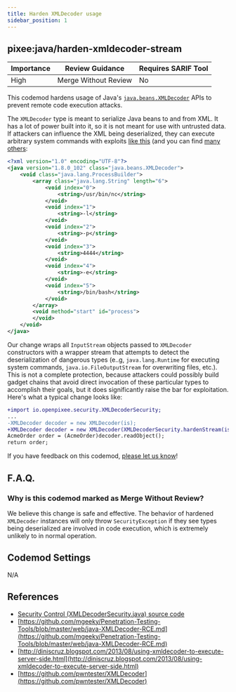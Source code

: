 ```yaml
---
title: Harden XMLDecoder usage
sidebar_position: 1
---
```



## pixee:java/harden-xmldecoder-stream
| Importance | Review Guidance      | Requires SARIF Tool |
|------------|----------------------|---------------------|
 | High       | Merge Without Review | No                  |

This codemod hardens usage of Java's [`java.beans.XMLDecoder`](https://docs.oracle.com/en/java/javase/17/docs/api/java.desktop/java/beans/XMLDecoder.html) APIs to prevent remote code execution attacks.

The `XMLDecoder` type is meant to serialize Java beans to and from XML. It has a lot of power built into it, so it is not meant for use with untrusted data. If attackers can influence the XML being deserialized, they can execute arbitrary system commands with exploits [like this](https://github.com/mgeeky/Penetration-Testing-Tools/blob/master/web/java-XMLDecoder-RCE.md) (and you can find [many others](https://github.com/pwntester/XMLDecoder):

```xml
<?xml version="1.0" encoding="UTF-8"?>
<java version="1.8.0_102" class="java.beans.XMLDecoder">
    <void class="java.lang.ProcessBuilder">
        <array class="java.lang.String" length="6">
            <void index="0">
                <string>/usr/bin/nc</string>
            </void>
            <void index="1">
                <string>-l</string>
            </void>
            <void index="2">
                <string>-p</string>
            </void>
            <void index="3">
                <string>4444</string>
            </void>
            <void index="4">
                <string>-e</string>
            </void>
            <void index="5">
                <string>/bin/bash</string>
            </void>
        </array>
        <void method="start" id="process">
        </void>
    </void>
</java>
```

Our change wraps all `InputStream` objects passed to `XMLDecoder` constructors with a wrapper stream that attempts to detect the deserialization of dangerous types (e..g, `java.lang.Runtime` for executing system commands, `java.io.FileOutputStream` for overwriting files, etc.). This is not a complete protection, because attackers could possibly build gadget chains that avoid direct invocation of these particular types to accomplish their goals, but it does significantly raise the bar for exploitation. Here's what a typical change looks like:

```diff
+import io.openpixee.security.XMLDecoderSecurity;
...
-XMLDecoder decoder = new XMLDecoder(is);
+XMLDecoder decoder = new XMLDecoder(XMLDecoderSecurity.hardenStream(is), null, null);
AcmeOrder order = (AcmeOrder)decoder.readObject();
return order;
```

If you have feedback on this codemod, [please let us know](mailto:feedback@pixee.ai)!

## F.A.Q. 

### Why is this codemod marked as Merge Without Review?

We believe this change is safe and effective. The behavior of hardened `XMLDecoder` instances will only throw `SecurityException` if they see types being deserialized are involved in code execution, which is extremely unlikely to in normal operation.

## Codemod Settings

N/A

## References
* [Security Control (XMLDecoderSecurity.java) source code](https://github.com/openpixee/java-security-toolkit/blob/main/src/main/java/io/openpixee/security/XMLDecoderSecurity.java)
* [https://github.com/mgeeky/Penetration-Testing-Tools/blob/master/web/java-XMLDecoder-RCE.md](https://github.com/mgeeky/Penetration-Testing-Tools/blob/master/web/java-XMLDecoder-RCE.md)
* [http://diniscruz.blogspot.com/2013/08/using-xmldecoder-to-execute-server-side.html](http://diniscruz.blogspot.com/2013/08/using-xmldecoder-to-execute-server-side.html)
* [https://github.com/pwntester/XMLDecoder](https://github.com/pwntester/XMLDecoder)
